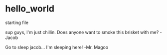# hello_world
starting file

sup guys, I'm just chillin. Does anyone want to smoke this brisket with me? 
-Jacob

Go to sleep jacob... I'm sleeping here!
-Mr. Magoo
